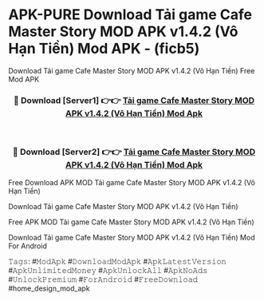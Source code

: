 # APK-PURE Download Tải game Cafe Master Story MOD APK v1.4.2 (Vô Hạn Tiền) Mod APK - (ficb5)
Download Tải game Cafe Master Story MOD APK v1.4.2 (Vô Hạn Tiền) Free Mod APK

<div align="center">
<h3>🔴 Download [Server1] 👉👉 <a href="https://apk-comot.site?title=Tải_game_Cafe_Master_Story_MOD_APK_v1.4.2_(Vô_Hạn_Tiền)">Tải game Cafe Master Story MOD APK v1.4.2 (Vô Hạn Tiền) Mod Apk</a></h3><br>

<h3>🔴 Download [Server2] 👉👉 <a href="https://apk-comot.site?title=Tải_game_Cafe_Master_Story_MOD_APK_v1.4.2_(Vô_Hạn_Tiền)">Tải game Cafe Master Story MOD APK v1.4.2 (Vô Hạn Tiền) Mod Apk</a></h3>
</div>


Free Download APK MOD Tải game Cafe Master Story MOD APK v1.4.2 (Vô Hạn Tiền)

Download Tải game Cafe Master Story MOD APK v1.4.2 (Vô Hạn Tiền) 

Free APK MOD Tải game Cafe Master Story MOD APK v1.4.2 (Vô Hạn Tiền) 

Download Tải game Cafe Master Story MOD APK v1.4.2 (Vô Hạn Tiền) Mod For Android

𝚃𝚊𝚐𝚜: #𝙼𝚘𝚍𝙰𝚙𝚔 #𝙳𝚘𝚠𝚗𝚕𝚘𝚊𝚍𝙼𝚘𝚍𝙰𝚙𝚔 #𝙰𝚙𝚔𝙻𝚊𝚝𝚎𝚜𝚝𝚅𝚎𝚛𝚜𝚒𝚘𝚗 #𝙰𝚙𝚔𝚄𝚗𝚕𝚒𝚖𝚒𝚝𝚎𝚍𝙼𝚘𝚗𝚎𝚢 #𝙰𝚙𝚔𝚄𝚗𝚕𝚘𝚌𝚔𝙰𝚕𝚕 #𝙰𝚙𝚔𝙽𝚘𝙰𝚍𝚜 #𝚄𝚗𝚕𝚘𝚌𝚔𝙿𝚛𝚎𝚖𝚒𝚞𝚖 #𝙵𝚘𝚛𝙰𝚗𝚍𝚛𝚘𝚒𝚍 #𝙵𝚛𝚎𝚎𝙳𝚘𝚠𝚗𝚕𝚘𝚊𝚍 #home_design_mod_apk